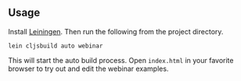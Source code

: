 ## Usage

Install [Leiningen](http://leiningen.org). Then run the following from the project directory.

```shell
lein cljsbuild auto webinar
```

This will start the auto build process. Open `index.html` in your favorite browser to try
out and edit the webinar examples.